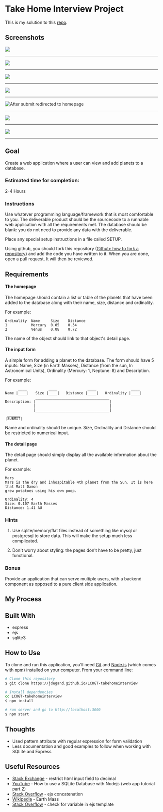 # Take Home Interview Project

This is my solution to this [repo](https://github.com/LCOGT/takehomeinterview).

## Screenshots 

![](screenshots/LCOGT-homepage-mobile.png)

***

![](screenshots/LCOGT-add-planet-view-1.png)

***

![](screenshots/LCOGT-add-planet-view-2.png)

***

![](screenshots/LCOGT-add-planet-view-error.png)

***

![](screenshots/LCOGT-homepage-after-submit.png "After submit redirected to homepage")

***

![](screenshots/LCOGT-planet-detail-1.png)

***

![](screenshots/LCOGT-planet-detail-2.png)

***

## Goal
Create a web application where a user can view and add planets to a database.

### Estimated time for completion:
2-4 Hours

### Instructions
Use whatever programming language/framework that is most comfortable to you. The deliverable
product should be the sourcecode to a runnable web application with all the requirements met.
The database should be blank: you do not need to provide any data with the deliverable.

Place any special setup instructions in a file called SETUP.

Using github, you should fork this repository ([Github: how to fork a repository](https://help.github.com/articles/fork-a-repo/)) and add the code you have written to it. When you are done, open a pull request. It will then be reviewed.

## Requirements

#### The homepage

The homepage should contain a list or table of the planets that have been added to the database
along with their name, size, distance and ordinality.

For example:

    Ordinality  Name     Size    Distance
    1           Mercury  0.05    0.34
    2           Venus    0.08    0.72

The name of the object should link to that object's detail page.

#### The input form

A simple form for adding a planet to the database. The form should have 5 inputs:
Name, Size (in Earth Masses), Distance (from the sun, In Astronomical Units), Ordinality (Mercury: 1, Neptune: 8)
and Description.

For example:

          ____          ____              ____                ____
    Name |____|   Size |____|   Distance |____|   Ordinality |____|
                  __________________________________
    Description: |                                  |
                 |                                  |
                 |__________________________________|
     ______
    |SUBMIT|

Name and ordinality should be unique. Size, Ordinality and Distance should be restricted to numerical input.

#### The detail page
The detail page should simply display all the available information about the planet.

For example:

    Mars
    Mars is the dry and inhospitable 4th planet from the Sun. It is here that Matt Damon
    grew potatoes using his own poop.

    Ordinality: 4
    Size: 0.107 Earth Masses
    Distance: 1.41 AU

### Hints

1. Use sqlite/memory/flat files instead of something like mysql or postgresql to store data. This will make the setup much less complicated.

2. Don't worry about styling: the pages don't have to be pretty, just functional.

### Bonus
Provide an application that can serve multiple users, with a backend component as opposed to a pure client side application.

## My Process

## Built With

- express
- ejs
- sqlite3

## How to Use

To clone and run this application, you'll need [Git](https://git-scm.com) and [Node.js](https://nodejs.org/en/download/) (which comes with [npm](http://npmjs.com)) installed on your computer. From your command line:

```bash
# Clone this repository 
$ git clone https://jdegand.github.io/LCOGT-takehomeinterview

# Install dependencies
cd LCOGT-takehomeinterview
$ npm install

# run server and go to http://localhost:3000
$ npm start
```

## Thoughts

- Used pattern attribute with regular expression for form validation
- Less documentation and good examples to follow when working with SQLite and Express

## Useful Resources

- [Stack Exchange](https://codereview.stackexchange.com/questions/128036/restrict-html-input-field-to-decimal#:~:text=You%20are%20only%20allowing%20zero,d%7B0%2C4%7D%20.) - restrict html input field to decimal
- [YouTube](https://www.youtube.com/watch?v=qdV9S7UE99o) - How to use a SQLite Database with Nodejs (web app tutorial part 2)
- [Stack Overflow](https://stackoverflow.com/questions/56095635/how-to-concatenate-strings-in-an-html-attribute-using-ejs) - ejs concatenation
- [Wikipedia](https://en.wikipedia.org/wiki/Earth_mass#:~:text=The%20current%20best%20estimate%20for,six%20ronnagrams%2C%20or%206.0%20Rg.) - Earth Mass
- [Stack Overflow](https://stackoverflow.com/questions/5372559/what-is-the-proper-way-to-check-for-existence-of-variable-in-an-ejs-template-us) - check for variable in ejs template